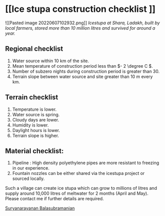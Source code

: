 
# [[Ice stupa construction checklist ]]

![[Pasted image 20220607102932.png]]
*Icestupa at Shara, Ladakh, built by local farmers, stored more than 10 million litres and survived for around a year.*

## Regional checklist
  1. Water source within 10 km of the site.
  2. Mean temperature of construction period less than $- 2 \degree C $.
  3. Number of subzero nights during construction period is greater than 30.
  4. Terrain slope between water source and site greater than 10 m every km. 

## Terrain checklist
  1. Temperature is lower.
  2. Water source is spring.
  3. Cloudy days are lower.
  4. Humidity is lower.
  5. Daylight hours is lower.
  6. Terrain slope is higher.


## Material checklist:
1. Pipeline : High density polyethylene pipes are more resistant to freezing in our experience. 
2. Fountain nozzles can be either shared via the icestupa project or sourced locally.

Such a village can create ice stupa which can grow to millions of litres and supply around 10,000 litres of meltwater for 2 months (April and May). Please contact me if further details are required.

[Suryanarayanan Balasubramanian](bsurya.net)